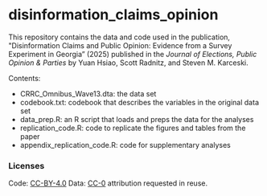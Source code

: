 # disinformation_claims_opinion
This repository contains the data and code used in the publication, "Disinformation Claims and Public Opinion: Evidence from a Survey Experiment in Georgia” (2025) published in the *Journal of Elections, Public Opinion &amp; Parties* by Yuan Hsiao, Scott Radnitz, and Steven M. Karceski. 

Contents: 

- CRRC_Omnibus_Wave13.dta: the data set
- codebook.txt: codebook that describes the variables in the original data set
- data_prep.R: an R script that loads and preps the data for the analyses
- replication_code.R: code to replicate the figures and tables from the paper
- appendix_replication_code.R: code for supplementary analyses

### Licenses

Code: [CC-BY-4.0](https://creativecommons.org/licenses/by/4.0/)
Data: [CC-0](http://creativecommons.org/publicdomain/zero/1.0/) attribution requested in reuse.
